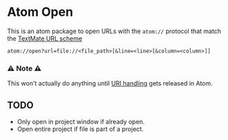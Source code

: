 # Atom Open

This is an atom package to open URLs with the `atom://` protocol that match the [TextMate URL scheme](http://blog.macromates.com/2007/the-textmate-url-scheme/)

```
atom://open?url=file://<file_path>[&line=<line>[&column=<column>]]
```

### ⚠️ Note ⚠️

This won't actually do anything until [URI handling](https://github.com/atom/atom/pull/11399) gets released in Atom.

## TODO

*   Only open in project window if already open.
*   Open entire project if file is part of a project.
